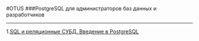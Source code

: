 #OTUS
###PostgreSQL для администраторов баз данных и разработчиков
___
1.[SQL и реляционные СУБД. Введение в PostgreSQL](https://dssl.ru "SQL и реляционные СУБД. Введение в PostgreSQL")
